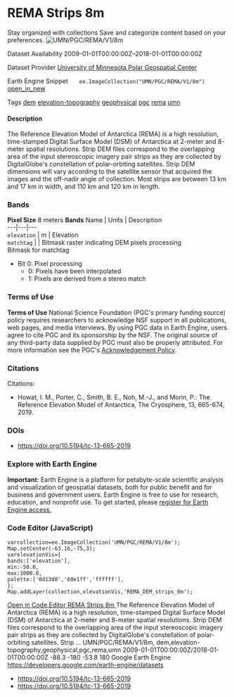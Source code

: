  
#  REMA Strips 8m 
Stay organized with collections  Save and categorize content based on your preferences. 
![UMN/PGC/REMA/V1/8m](https://developers.google.com/earth-engine/datasets/images/UMN/UMN_PGC_REMA_V1_8m_sample.png) 

Dataset Availability
    2009-01-01T00:00:00Z–2018-01-01T00:00:00Z 

Dataset Provider
     [ University of Minnesota Polar Geospatial Center ](https://www.pgc.umn.edu/data/arcticdem/) 

Earth Engine Snippet
     `    ee.ImageCollection("UMN/PGC/REMA/V1/8m")   ` [ open_in_new ](https://code.earthengine.google.com/?scriptPath=Examples:Datasets/UMN/UMN_PGC_REMA_V1_8m) 

Tags
     [dem](https://developers.google.com/earth-engine/datasets/tags/dem) [elevation-topography](https://developers.google.com/earth-engine/datasets/tags/elevation-topography) [geophysical](https://developers.google.com/earth-engine/datasets/tags/geophysical) [pgc](https://developers.google.com/earth-engine/datasets/tags/pgc) [rema](https://developers.google.com/earth-engine/datasets/tags/rema) [umn](https://developers.google.com/earth-engine/datasets/tags/umn)
#### Description
The Reference Elevation Model of Antarctica (REMA) is a high resolution, time-stamped Digital Surface Model (DSM) of Antarctica at 2-meter and 8-meter spatial resolutions.
Strip DEM files correspond to the overlapping area of the input stereoscopic imagery pair strips as they are collected by DigitalGlobe's constellation of polar-orbiting satellites. Strip DEM dimensions will vary according to the satellite sensor that acquired the images and the off-nadir angle of collection. Most strips are between 13 km and 17 km in width, and 110 km and 120 km in length.
### Bands
**Pixel Size** 8 meters 
**Bands**
Name | Units | Description  
---|---|---  
`elevation` | m | Elevation  
`matchtag` |  | Bitmask raster indicating DEM pixels processing  
Bitmask for matchtag
  * Bit 0: Pixel processing 
    * 0: Pixels have been interpolated
    * 1: Pixels are derived from a stereo match

  
### Terms of Use
**Terms of Use**
National Science Foundation (PGC's primary funding source) policy requires researchers to acknowledge NSF support in all publications, web pages, and media interviews.
By using PGC data in Earth Engine, users agree to cite PGC and its sponsorship by the NSF. The original source of any third-party data supplied by PGC must also be properly attributed.
For more information see the PGC's [Acknowledgement Policy](https://www.pgc.umn.edu/guides/user-services/acknowledgement-policy/).
### Citations
Citations:
  * Howat, I. M., Porter, C., Smith, B. E., Noh, M.-J., and Morin, P.: The Reference Elevation Model of Antarctica, The Cryosphere, 13, 665-674, 2019.


### DOIs
  * [ https://doi.org/10.5194/tc-13-665-2019 ](https://doi.org/10.5194/tc-13-665-2019)


### Explore with Earth Engine
**Important:** Earth Engine is a platform for petabyte-scale scientific analysis and visualization of geospatial datasets, both for public benefit and for business and government users. Earth Engine is free to use for research, education, and nonprofit use. To get started, please [register for Earth Engine access.](https://console.cloud.google.com/earth-engine)
### Code Editor (JavaScript)
```
varcollection=ee.ImageCollection('UMN/PGC/REMA/V1/8m');
Map.setCenter(-63.16,-75,3);
varelevationVis={
bands:['elevation'],
min:-50.0,
max:1000.0,
palette:['0d13d8','60e1ff','ffffff'],
};
Map.addLayer(collection,elevationVis,'REMA_DEM_strips_8m');
```
[ Open in Code Editor ](https://code.earthengine.google.com/?scriptPath=Examples:Datasets/UMN/UMN_PGC_REMA_V1_8m)
[ REMA Strips 8m ](https://developers.google.com/earth-engine/datasets/catalog/UMN_PGC_REMA_V1_8m)
The Reference Elevation Model of Antarctica (REMA) is a high resolution, time-stamped Digital Surface Model (DSM) of Antarctica at 2-meter and 8-meter spatial resolutions. Strip DEM files correspond to the overlapping area of the input stereoscopic imagery pair strips as they are collected by DigitalGlobe's constellation of polar-orbiting satellites. Strip …
UMN/PGC/REMA/V1/8m, dem,elevation-topography,geophysical,pgc,rema,umn 
2009-01-01T00:00:00Z/2018-01-01T00:00:00Z
-88.3 -180 -53.8 180 
Google Earth Engine
https://developers.google.com/earth-engine/datasets
  * [ https://doi.org/10.5194/tc-13-665-2019 ](https://doi.org/https://www.pgc.umn.edu/data/arcticdem/)
  * [ https://doi.org/10.5194/tc-13-665-2019 ](https://doi.org/https://developers.google.com/earth-engine/datasets/catalog/UMN_PGC_REMA_V1_8m)



